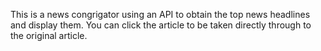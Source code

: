 This is a news congrigator using an API to obtain the top news headlines and display them. You can click the article to be taken directly through to the original article.
